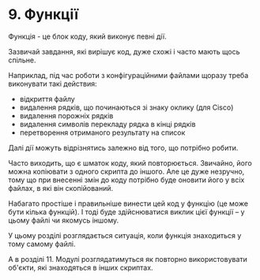 # 9. Функції

Функція - це блок коду, який виконує певні дії.

Зазвичай завдання, які вирішує код, дуже схожі і часто мають щось спільне.

Наприклад, під час роботи з конфігураційними файлами щоразу треба виконувати такі действия:

* відкриття файлу
* видалення рядків, що починаються зі знаку оклику (для Cisco)
* видалення порожніх рядків
* видалення символів перекладу рядка в кінці рядків
* перетворення отриманого результату на список

Далі дії можуть відрізнятись залежно від того, що потрібно робити.

Часто виходить, що є шматок коду, який повторюється. Звичайно, його можна
копіювати з одного скрипта до іншого. Але це дуже незручно, тому що при
внесенні змін до коду потрібно буде оновити його у всіх файлах, в які він
скопійований.

Набагато простіше і правильніше винести цей код у функцію (це може бути кілька функцій).
І тоді буде здійснюватися виклик цієї функції – у цьому файлі чи якомусь іншому.

У цьому розділі розглядається ситуація, коли функція знаходиться у тому самому файлі.

А в розділі 11. Модулі розглядатимуться як повторно використовувати об'єкти,
які знаходяться в інших скриптах.

